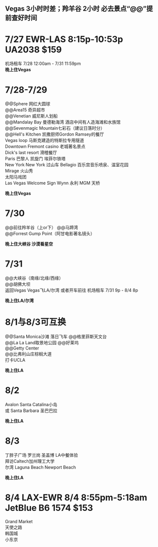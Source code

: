 ## Vegas 3小时时差；羚羊谷 2小时 必去景点“@@”提前查好时间

# 7/27 EWR-LAS 8:15p-10:53p UA2038 $159
机场租车 7/28 12:00am - 7/31 11:59pm   
**晚上住Vegas**

# 7/28-7/29 
@@Sphere 网红大圆球   
@@Area15 奇异超市   
@@Venetian 威尼斯人划船  
@@Mandalay Bay 曼德勒海湾 酒店中间有人造海滩和水族馆  
@@Sevenmagic Mountain七彩石（建议日落时分）  
@@Hell's Kitchen 凯撒厨师Gordon Ramsey的餐厅  
Vegas loop 马斯克建造的特斯拉专用隧道   
Downtown Fremont casino 老城著名景点  
Dick's last resort 滑稽餐厅  
Paris 巴黎人 凯旋门 埃菲尔铁塔   
New York New York 过山车
Bellagio 百乐宫音乐喷泉、温室花园   
Mirage 火山秀  
太阳马戏团  
Las Vegas Welcome Sign
Wynn 永利 MGM 天桥   


**晚上住Vegas**

# 7/30
@@前往羚羊谷（上or下） 
@@马蹄湾   
@@Forrest Gump Point（阿甘电影著名镜头）

**晚上住大峡谷 沙漠看星空**

# 7/31 
@@大峡谷（南缘/北缘/西缘）  
@@胡佛大坝   
返回Vegas
Vegas飞LA/尔湾 或者开车前往
机场租车 7/31 9p - 8/4 8p  

**晚上住LA/尔湾**

# 8/1与8/3可互换 
@@Santa Monica沙滩 落日飞车
@@格里菲斯天文台   
@@La La Land取景地公园
@@好莱坞  
@@Getty Center  
@@比弗利山庄棕榈大道   
打卡UCLA   

**晚上住LA**

# 8/2 
Avalon Santa Catalina小岛   
或
Santa Barbara 圣巴巴拉    

**晚上住LA**

# 8/3
丁胖子广场 罗兰岗 圣盖博 LA中餐体验   
拜访Caltech加州理工大学  
尔湾 
Laguna Beach
Newport Beach

**晚上住LA**

# 8/4 LAX-EWR 8/4 8:55pm-5:18am JetBlue B6 1574  $153
Grand Market   
天使之路   
韩国城   
小东京   
